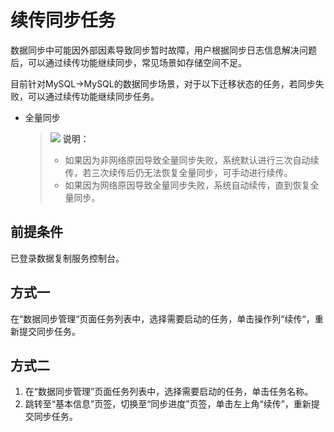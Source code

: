 # 续传同步任务<a name="drs_10_0400"></a>

数据同步中可能因外部因素导致同步暂时故障，用户根据同步日志信息解决问题后，可以通过续传功能继续同步，常见场景如存储空间不足。

目前针对MySQL-\>MySQL的数据同步场景，对于以下迁移状态的任务，若同步失败，可以通过续传功能继续同步任务。

-   全量同步

    >![](public_sys-resources/icon-note.gif) **说明：**   
    >-   如果因为非网络原因导致全量同步失败，系统默认进行三次自动续传，若三次续传后仍无法恢复全量同步，可手动进行续传。  
    >-   如果因为网络原因导致全量同步失败，系统自动续传，直到恢复全量同步。  


## 前提条件<a name="section16256919193311"></a>

已登录数据复制服务控制台。

## 方式一<a name="section4298797218435"></a>

在“数据同步管理“页面任务列表中，选择需要启动的任务，单击操作列“续传“，重新提交同步任务。

## 方式二<a name="section3786142941816"></a>

1.  在“数据同步管理”页面任务列表中，选择需要启动的任务，单击任务名称。
2.  跳转至“基本信息”页签，切换至“同步进度”页签，单击左上角“续传”，重新提交同步任务。

